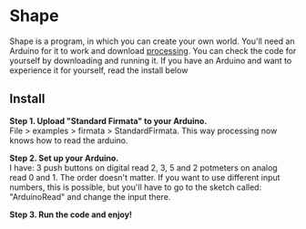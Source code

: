 # Shape<br/>
Shape is a program, in which you can create your own world. You'll need an Arduino for it to work and download [processing](https://processing.org/). You can check the code for yourself by downloading and running it. If you have an Arduino and want to experience it for yourself, read the install below


## Install
**Step 1. Upload "Standard Firmata" to your Arduino.**<br/>
File > examples > firmata > StandardFirmata. This way processing now knows how to read the arduino.
  
**Step 2. Set up your Arduino.**<br/>
I have: 3 push buttons on digital read 2, 3, 5 and 2 potmeters on analog read 0 and 1. The order doesn't matter. If you want to use different input numbers, this is possible, but you'll have to go to the sketch called: "ArduinoRead" and change the input there.

**Step 3. Run the code and enjoy!**
